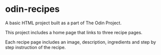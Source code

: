 # odin-recipes
A basic HTML project built as a part of The Odin Project.

This project includes a home page that links to three recipe pages.

Each recipe page includes an image, description, ingredients and step by step instruction of the recipe.